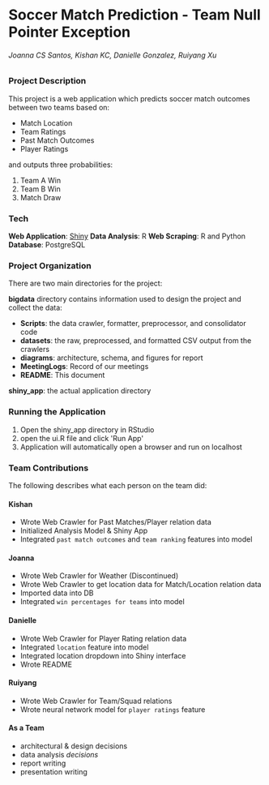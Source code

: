 # Soccer Match Prediction - Team Null Pointer Exception
###### Joanna CS Santos, Kishan KC, Danielle Gonzalez, Ruiyang Xu



### Project Description
This project is a web application which predicts soccer match outcomes between two teams based on:
* Match Location
* Team Ratings
* Past Match Outcomes 
* Player Ratings

and outputs three probabilities:
1.  Team A Win
2.  Team B Win
3.  Match Draw

### Tech

 **Web Application**: [Shiny](https://shiny.rstudio.com/)
 **Data Analysis**: R
 **Web Scraping**: R and Python
 **Database**: PostgreSQL


### Project Organization
There are two main directories for the project:

**bigdata** directory contains information used to design the project and collect the data:
* **Scripts**: the data crawler, formatter, preprocessor, and consolidator code
* **datasets**: the raw, preprocessed, and formatted CSV output from the crawlers
* **diagrams**: architecture, schema, and figures for report
* **MeetingLogs**: Record of our meetings 
* **README**: This document

**shiny_app**: the actual application directory

### Running the Application
1. Open the shiny_app directory in RStudio
2. open the ui.R file and click 'Run App'
3. Application will automatically open a browser and run on localhost

### Team Contributions 
The following describes what each person on the team did:
#### Kishan
* Wrote Web Crawler for Past Matches/Player relation data
* Initialized Analysis Model & Shiny App
* Integrated `past match outcomes` and `team ranking` features into model
#### Joanna
* Wrote Web Crawler for Weather (Discontinued) 
* Wrote Web Crawler to get location data for Match/Location relation data
* Imported data into DB
* Integrated `win percentages for teams` into model
#### Danielle
* Wrote Web Crawler for Player Rating relation data
* Integrated `location` feature into model
* Integrated location dropdown into Shiny interface
* Wrote README
#### Ruiyang
* Wrote Web Crawler for Team/Squad relations
* Wrote neural network model for `player ratings` feature
#### As a Team
* architectural & design decisions
* data analysis *decisions*
* report writing
* presentation writing

